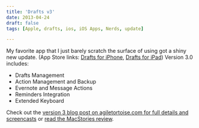 ```yaml
---
title: 'Drafts v3'
date: 2013-04-24
draft: false
tags: [Apple, drafts, ios, iOS Apps, Nerds, update]

---
```


My favorite app that I just barely scratch the surface of using got a shiny new update. (App Store links: [Drafts for iPhone](http://target.georiot.com/Proxy.ashx?tsid=528&GR_URL=https%253A%252F%252Fitunes.apple.com%252Fus%252Fapp%252Fdrafts%252Fid502385074%253Fmt%253D8%2526uo%253D4%2526partnerId%253D30), [Drafts for iPad](http://target.georiot.com/Proxy.ashx?tsid=528&GR_URL=https%253A%252F%252Fitunes.apple.com%252Fus%252Fapp%252Fdrafts-for-ipad%252Fid542797283%253Fmt%253D8%2526uo%253D4%2526partnerId%253D30)) Version 3.0 includes:

*   Drafts Management
*   Action Management and Backup
*   Evernote and Message Actions
*   Reminders Integration
*   Extended Keyboard

Check out the [version 3 blog post on agiletortoise.com for full details and screencasts](http://agiletortoise.com/blog/2013/04/24/drafts-and-drafts-for-ipad-3-dot-0/) or [read the MacStories review](http://www.macstories.net/reviews/drafts-3-review-better-ios-automation-and-workflows/).[](http://target.georiot.com/Proxy.ashx?tsid=528&GR_URL=https%253A%252F%252Fitunes.apple.com%252Fus%252Fartist%252Fagile-tortoise%252Fid331942785%253Fuo%253D4%2526partnerId%253D30)
